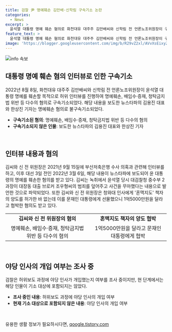 ```yaml
---
title: 검찰 尹 명예훼손 김만배·신학림 구속기소 논란
categories:
  - News
excerpt: >
  윤석열 대통령 명예 훼손 혐의로 화천대유 대주주 김만배씨와 신학림 전 언론노조위원장이 구속기소됐다. 뉴스타파의 김용진 대표와 한상진 기자는 명예훼손 혐의로 불구속기소됐다. 김씨와 신 전 위원장은 윤 대통령 명예를 훼손한 혐의를 받고, 녹취에서 혼맥지도의 대가로 돈을 받았다는 지목을 받았다. 신 전 위원장은 공갈 혐의와 혼맥지도를 이용한 협박 혐의도 받고 있다. 야당의 개입 여부는 조사 대상에 포함되지 않았다.
feature_text: >
  윤석열 대통령 명예 훼손 혐의로 화천대유 대주주 김만배씨와 신학림 전 언론노조위원장이 구속기소됐다. 뉴스타파의 김용진 대표와 한상진 기자는 명예훼손 혐의로 불구속기소됐다. 김씨와 신 전 위원장은 윤 대통령 명예를 훼손한 혐의를 받고, 녹취에서 혼맥지도의 대가로 돈을 받았다는 지목을 받았다. 신 전 위원장은 공갈 혐의와 혼맥지도를 이용한 협박 혐의도 받고 있다. 야당의 개입 여부는 조사 대상에 포함되지 않았다.
image: 'https://blogger.googleusercontent.com/img/b/R29vZ2xl/AVvXsEixyZcFfHzMRdzZMjFBmAUKJYCLCGyLL1o632UiGVXcaFdKo_bkvkuCioo0uUKlGfBVcT3P84aROyZIXSBEx3Aw5nCQ3pTgDom1WDC4m8eifvWiAmWEEVb4x6G_l8C0QH225ldMjyaFvpxGEBGNO37VmDTDMHGhJPq73UglMfDca1-0aw/s1600/blogspot.png'
---
```


<p><img src="https://blogger.googleusercontent.com/img/b/R29vZ2xl/AVvXsEixyZcFfHzMRdzZMjFBmAUKJYCLCGyLL1o632UiGVXcaFdKo_bkvkuCioo0uUKlGfBVcT3P84aROyZIXSBEx3Aw5nCQ3pTgDom1WDC4m8eifvWiAmWEEVb4x6G_l8C0QH225ldMjyaFvpxGEBGNO37VmDTDMHGhJPq73UglMfDca1-0aw/s1600/blogspot.png" alt="info 속보" /></p>

<h2 data-ke-size="size26">대통령 명예 훼손 혐의 인터뷰로 인한 구속기소</h2>

<p data-ke-size="size16">2022년 8월 8일, 화천대유 대주주 김만배씨와 신학림 전 언론노조위원장이 윤석열 대통령 명예를 훼손할 목적으로 허위 인터뷰를 진행하여 명예훼손, 배임수·증재, 청탁금지법 위반 등 다수의 혐의로 구속기소되었다. 해당 내용을 보도한 뉴스타파의 김용진 대표와 한상진 기자는 명예훼손 혐의로 불구속기소되었다.</p>

<ul>
  <li><b>구속기소된 혐의</b>: 명예훼손, 배임수·증재, 청탁금지법 위반 등 다수의 혐의</li>
  <li><b>구속기소되지 않은 인물</b>: 보도한 뉴스타파의 김용진 대표와 한상진 기자</li>
</ul>

<p data-ke-size="size16">&nbsp;</p>

<h2 data-ke-size="size26">인터뷰 내용과 혐의</h2>

<p data-ke-size="size16">김씨와 신 전 위원장은 2021년 9월 15일에 부산저축은행 수사 의혹과 관련해 인터뷰를 하고, 이후 대선 3일 전인 2022년 3월 6일, 해당 내용이 뉴스타파에 보도되어 윤 대통령의 명예를 훼손한 혐의를 받고 있다. 김씨는 녹취에서 윤석열 당시 대검찰청 중수부 2과장이 대장동 대출 브로커 조우형씨의 범죄를 덮어주고 사건을 무마했다는 내용으로 발언한 것으로 파악되었다. 또한 김씨와 신 전 위원장은 청와대 인사에게 '혼맥지도' 책자의 양도를 허가한 바 없는데 이를 문재인 대통령에게 선물했으니 1억5000만원을 달라고 협박한 혐의도 받고 있다.</p>

<table>
  <tr>
    <td style="text-align: center; height: 17px;"><b>김씨와 신 전 위원장의 혐의</b></td>
    <td style="text-align: center; height: 17px;"><b>혼맥지도 책자의 양도 협박</b></td>
  </tr>
  <tr>
    <td style="text-align: center; height: 17px;">명예훼손, 배임수·증재, 청탁금지법 위반 등 다수의 혐의</td>
    <td style="text-align: center; height: 17px;">1억5000만원을 달라고 문재인 대통령에게 협박</td>
  </tr>
</table>

<p data-ke-size="size16">&nbsp;</p>

<h2 data-ke-size="size26">야당 인사의 개입 여부는 조사 중</h2>

<p data-ke-size="size16">검찰은 허위보도 과정에 야당 인사가 개입했는지 여부를 조사 중이지만, 현 단계에서는 해당 인물이 기소 대상에 포함되지는 않았다.</p>

<ul>
  <li><b>조사 중인 내용</b>: 허위보도 과정에 야당 인사의 개입 여부</li>
  <li><b>현재 기소 대상으로 포함되지 않은 내용</b>: 야당 인사의 개입 여부</li>
</ul>

<p data-ke-size="size16">&nbsp;</p>
유용한 생활 정보가 필요하시다면, <a href="https://qoogle.tistory.com" rel="dofollow">qoogle.tistory.com</a>


